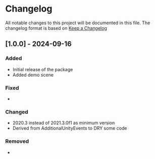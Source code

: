 # Changelog

All notable changes to this project will be documented in this file.
The changelog format is based on [Keep a Changelog](https://keepachangelog.com/en/1.0.0/)


## [1.0.0] - 2024-09-16


### Added

- Initial release of the package
- Added demo scene

### Fixed

-

### Changed

- 2020.3 instead of 2021.3.0f1 as minimum version
- Derived from AdditionalUnityEvents to DRY some code

### Removed

-
